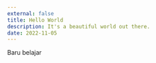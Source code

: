 ```yaml
---
external: false
title: Hello World
description: It's a beautiful world out there.
date: 2022-11-05
---
```


Baru belajar
